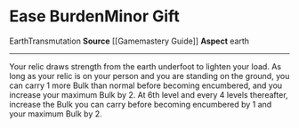 ﻿---
element: Earth
id: '25'
item_category: Relics
name: Ease Burden
prerequisite: null
rarity: Common
school: Transmutation
source: '[[DATABASE/source/Gamemastery Guide|Gamemastery Guide]]'
trait:
- '[[DATABASE/trait/Earth|Earth]]'
- '[[DATABASE/trait/Transmutation|Transmutation]]'
type: Relic Minor Gift

---
# Ease Burden<span class="item-type">Minor Gift</span>

<span class="item-trait">Earth</span><span class="item-trait">Transmutation</span>
**Source** [[Gamemastery Guide]]
**Aspect** earth

---
Your relic draws strength from the earth underfoot to lighten your load. As long as your relic is on your person and you are standing on the ground, you can carry 1 more Bulk than normal before becoming encumbered, and you increase your maximum Bulk by 2. At 6th level and every 4 levels thereafter, increase the Bulk you can carry before becoming encumbered by 1 and your maximum Bulk by 2.